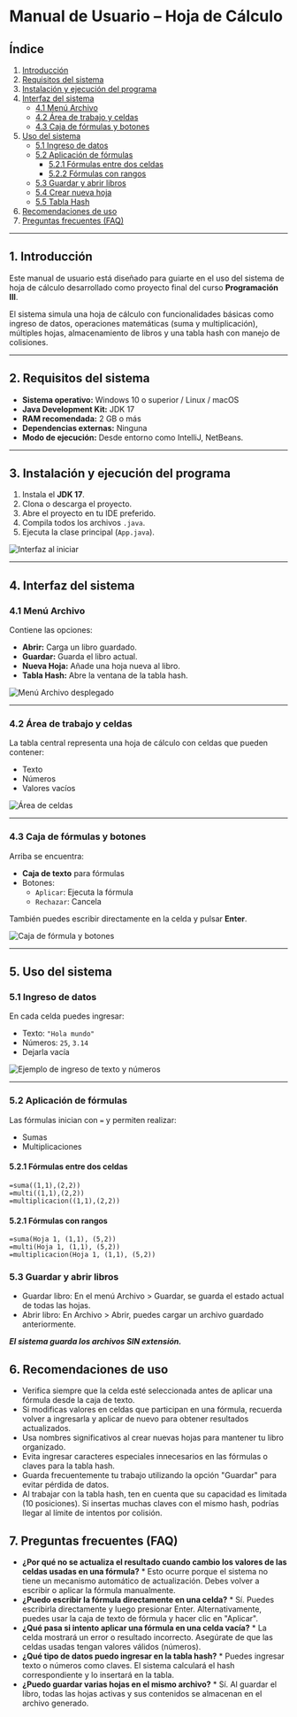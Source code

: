 # Manual de Usuario – Hoja de Cálculo

## Índice
1. [Introducción](#1-introducción)  
2. [Requisitos del sistema](#2-requisitos-del-sistema)  
3. [Instalación y ejecución del programa](#3-instalación-y-ejecución-del-programa)  
4. [Interfaz del sistema](#4-interfaz-del-sistema)  
   - [4.1 Menú Archivo](#41-menú-archivo)  
   - [4.2 Área de trabajo y celdas](#42-área-de-trabajo-y-celdas)  
   - [4.3 Caja de fórmulas y botones](#43-caja-de-fórmulas-y-botones)  
5. [Uso del sistema](#5-uso-del-sistema)  
   - [5.1 Ingreso de datos](#51-ingreso-de-datos)  
   - [5.2 Aplicación de fórmulas](#52-aplicación-de-fórmulas)  
     - [5.2.1 Fórmulas entre dos celdas](#521-fórmulas-entre-dos-celdas)  
     - [5.2.2 Fórmulas con rangos](#522-fórmulas-con-rangos)  
   - [5.3 Guardar y abrir libros](#53-guardar-y-abrir-libros)  
   - [5.4 Crear nueva hoja](#54-crear-nueva-hoja)  
   - [5.5 Tabla Hash](#55-tabla-hash)  
6. [Recomendaciones de uso](#6-recomendaciones-de-uso)  
7. [Preguntas frecuentes (FAQ)](#7-preguntas-frecuentes-faq)  
---

## 1. Introducción

Este manual de usuario está diseñado para guiarte en el uso del sistema de hoja de cálculo desarrollado como proyecto final del curso **Programación III**.

El sistema simula una hoja de cálculo con funcionalidades básicas como ingreso de datos, operaciones matemáticas (suma y multiplicación), múltiples hojas, almacenamiento de libros y una tabla hash con manejo de colisiones.

---

## 2. Requisitos del sistema

- **Sistema operativo:** Windows 10 o superior / Linux / macOS  
- **Java Development Kit:** JDK 17  
- **RAM recomendada:** 2 GB o más  
- **Dependencias externas:** Ninguna  
- **Modo de ejecución:** Desde entorno como IntelliJ, NetBeans.

---

## 3. Instalación y ejecución del programa

1. Instala el **JDK 17**.
2. Clona o descarga el proyecto.
3. Abre el proyecto en tu IDE preferido.
4. Compila todos los archivos `.java`.
5. Ejecuta la clase principal (`App.java`).

![Interfaz al iniciar](img/interfaz_inicio.PNG)

---

## 4. Interfaz del sistema

### 4.1 Menú Archivo

Contiene las opciones:

- **Abrir:** Carga un libro guardado.
- **Guardar:** Guarda el libro actual.
- **Nueva Hoja:** Añade una hoja nueva al libro.
- **Tabla Hash:** Abre la ventana de la tabla hash.

![Menú Archivo desplegado](img/menu_archivo.jpg)

---

### 4.2 Área de trabajo y celdas

La tabla central representa una hoja de cálculo con celdas que pueden contener:

- Texto
- Números
- Valores vacíos

![Área de celdas](img/area_celdas.PNG)

---

### 4.3 Caja de fórmulas y botones

Arriba se encuentra:

- **Caja de texto** para fórmulas
- Botones:
  - `Aplicar`: Ejecuta la fórmula
  - `Rechazar`: Cancela

También puedes escribir directamente en la celda y pulsar **Enter**.

![Caja de fórmula y botones](img/caja_formula.PNG)

---

## 5. Uso del sistema

### 5.1 Ingreso de datos

En cada celda puedes ingresar:

- Texto: `"Hola mundo"`
- Números: `25`, `3.14`
- Dejarla vacía

![Ejemplo de ingreso de texto y números](img/ingreso_datos.PNG)

---

### 5.2 Aplicación de fórmulas

Las fórmulas inician con `=` y permiten realizar:

- Sumas
- Multiplicaciones

#### 5.2.1 Fórmulas entre dos celdas

```plaintext
=suma((1,1),(2,2))
=multi((1,1),(2,2))
=multiplicacion((1,1),(2,2))
```

#### 5.2.1 Fórmulas con rangos
```plaintext
=suma(Hoja 1, (1,1), (5,2))
=multi(Hoja 1, (1,1), (5,2))
=multiplicacion(Hoja 1, (1,1), (5,2))
```

### 5.3 Guardar y abrir libros
* Guardar libro: En el menú Archivo > Guardar, se guarda el estado actual de todas las hojas.
* Abrir libro: En Archivo > Abrir, puedes cargar un archivo guardado anteriormente.

***El sistema guarda los archivos SIN extensión.***

## 6. Recomendaciones de uso

- Verifica siempre que la celda esté seleccionada antes de aplicar una fórmula desde la caja de texto.
- Si modificas valores en celdas que participan en una fórmula, recuerda volver a ingresarla y aplicar de nuevo para obtener resultados actualizados.
- Usa nombres significativos al crear nuevas hojas para mantener tu libro organizado.
- Evita ingresar caracteres especiales innecesarios en las fórmulas o claves para la tabla hash.
- Guarda frecuentemente tu trabajo utilizando la opción "Guardar" para evitar pérdida de datos.
- Al trabajar con la tabla hash, ten en cuenta que su capacidad es limitada (10 posiciones). Si insertas muchas claves con el mismo hash, podrías llegar al límite de intentos por colisión.

## 7. Preguntas frecuentes (FAQ)

* **¿Por qué no se actualiza el resultado cuando cambio los valores de las celdas usadas en una fórmula?** *
Esto ocurre porque el sistema no tiene un mecanismo automático de actualización. Debes volver a escribir o aplicar la fórmula manualmente.
* **¿Puedo escribir la fórmula directamente en una celda?** *
Sí. Puedes escribirla directamente y luego presionar Enter. Alternativamente, puedes usar la caja de texto de fórmula y hacer clic en "Aplicar".
* **¿Qué pasa si intento aplicar una fórmula en una celda vacía?** *
La celda mostrará un error o resultado incorrecto. Asegúrate de que las celdas usadas tengan valores válidos (números).
* **¿Qué tipo de datos puedo ingresar en la tabla hash?** *
Puedes ingresar texto o números como claves. El sistema calculará el hash correspondiente y lo insertará en la tabla.
* **¿Puedo guardar varias hojas en el mismo archivo?** *
Sí. Al guardar el libro, todas las hojas activas y sus contenidos se almacenan en el archivo generado.
